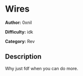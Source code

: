 # Wires

**Author:** 0xnil

**Difficulty:** idk

**Category:** Rev

## Description
Why just fdf when you can do more.

